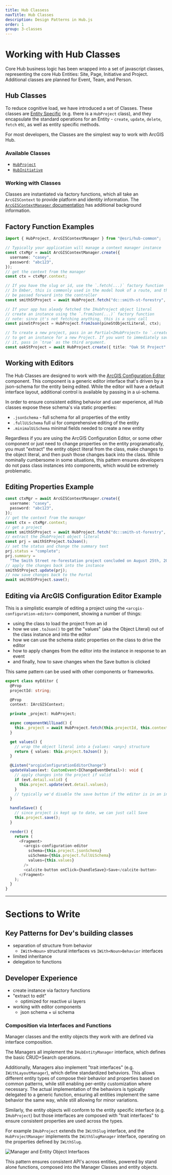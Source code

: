 ```yaml
---
title: Hub Classess
navTitle: Hub Classes
description: Design Patterns in Hub.js
order: 1
group: 3-classes
---
```


# Working with Hub Classes

Core Hub business logic has been wrapped into a set of javascript classes, representing the core Hub Entities: Site, Page, Initiative and Project. Additional classes are planned for Event, Team, and Person.

## Hub Classes

To reduce cognitive load, we have introduced a set of Classes. These classes are [Entity Specific](./hub-entities) (e.g. there is a `HubProject` class), and they encapsulate the standard operations for an Entity - `create`, `update`, `delete`, `fetch` etc, as well as entity specific methods.

For most developers, the Classes are the simplest way to work with ArcGIS Hub.

### Available Classes

- [`HubProject`](/hub.js/api/common/HubProject)
- [`HubInitiative`](/hub.js/api/common/HubInitiative)

### Working with Classes

Classes are instantiated via factory functions, which all take an `ArcGISContext` to provide platform and identity information. The [`ArcGISContextManager` documentation](./context.html) has additional background information.

## Factory Function Examples

```ts
import { HubProject, ArcGISContextManager } from "@esri/hub-common";

// Typically your application will manage a context manager instance
const ctxMgr = await ArcGISContextManager.create({
  username: "casey",
  password: "abc123",
});
// get the context from the manager
const ctx = ctxMgr.context;

// If you have the slug or id, use the `.fetch(...)` factory function
// In Ember, this is commonly used in the model hook of a route, and the instance can
// be passed forward into the controller
const smithStProject = await HubProject.fetch("dc::smith-st-forestry", ctx);

// If your app has aleady fetched the IHubProject object literal
// create an instance using the `.fromJson(...)` factory function
// note: since it's not fetching anything, this is a sync call
const pineStProject = HubProject.fromJson(pineStObjectLiteral, ctx);

// To create a new project, pass in an Partial<IHubProject> to `.create(..)`
// to get an instance for a new Project. If you want to immediately save the
// it, pass in `true` as the third argument.
const oakStProject = await HubProject.create({ title: "Oak St Project" }, ctx);
```

## Working with Editors

The Hub Classes are designed to work with the [ArcGIS Configuration Editor](https://esri.github.io/hub-components/?path=/docs/components-configuration-editor-arcgis-configuration-editor--form-rendering) component. This component is a generic editor interface that's driven by a json-schema for the entity being edited. While the editor will have a default interface layout, additional control is available by passing in a ui-schema.

In order to ensure consistent editing behavior and user experience, all Hub classes expose these schema's via static properties:

- `.jsonSchema` - full schema for all properties of the entity
- `.fullUiSchema` full ui for comprehensive editing of the entity
- `.minimalUiSchema` minimal fields needed to create a new entity

Regardless if you are using the ArcGIS Configuration Editor, or some other component or just need to change properties on the entity programatically, you must "extract" the entity object literal from the class, make changes to the object literal, and then push those changes back into the class. While nominally cumbersome in some situations, this pattern ensures developers do not pass class instances into components, which would be extremely problematic.

## Editing Properties Example

```ts
const ctxMgr = await ArcGISContextManager.create({
  username: "casey",
  password: "abc123",
});
// get the context from the manager
const ctx = ctxMgr.context;
// get a project
const smithStProject = await HubProject.fetch("dc::smith-st-forestry", ctx);
// extract the IHubProject object literal
const prj = smithStProject.toJson();
// set the status and change the summary text
prj.status = "complete";
prj.summary =
  "The Smith Street re-forestation project concluded on August 25th, 2022";
// apply the changes back into the instance
smithStProject.update(prj);
// now save changes back to the Portal
await smithStProject.save();
```

## Editing via ArcGIS Configuration Editor Example

This is a simplistic example of editing a project using the `<arcgis-configuration-editor>` component, showing a number of things:

- using the class to load the project from an id
- how we use `.toJson()` to get the "values" (aka the Object Literal) out of the class instance and into the editor
- how we can use the schema static properties on the class to drive the editor
- how to apply changes from the editor into the instance in response to an event
- and finally, how to save changes when the Save button is clicked

This same pattern can be used with other components or frameworks.

```ts
export class myEditor {
  @Prop
  projectId: string;

  @Prop
  context: IArcGISContext;

  private _project: HubProject;

  async componentWillLoad() {
    this._project = await HubProject.fetch(this.projectId, this.context);
  }

  get values() {
    // wrap the object literal into a {values: <any>} structure
    return { values: this.project.toJson() };
  }

  @Listen("arcgisConfigurationEditorChange")
  updateValues(evt: CustomEvent<IChangeEventDetail>): void {
    // apply changes into the project if valid
    if (evt.detail.valid) {
      this.project.update(evt.detail.values);
    }
    // typically we'd disable the save button if the editor is in an invalid state
  }

  handleSave() {
    // since project is kept up to date, we can just call Save
    this.project.save();
  }

  render() {
    return (
      <Fragment>
        <arcgis-configuration-editor
          schema={this.project.jsonSchema}
          uiSchema={this.project.fullUiSchema}
          values={this.values}
        />
        <calcite-button onClick={handleSave}>Save</calcite-button>
      </Fragment>
    );
  }
}
```

---

# Sections to Write

## Key Patterns for Dev's building classes

- separation of structure from behavior
  - `IWith<Noun>` structural interfaces vs `IWith<Noun>Behavior` interfaces
- limited inheritance
- delegation to functions

## Developer Experience

- create instance via factory functions
- "extract to edit"
  - optimized for reactive ui layers
- working with editor components
  - json schema + ui schema

### Composition via Interfaces and Functions

Manager classes and the entity objects they work with are defined via interface composition.

The Managers all implement the `IHubEntityManager` interface, which defines the basic CRUD+Search operations.

Additionally, Managers also implement "trait interfaces" (e.g. `IWithLayoutManager`), which define standardized behaviors. This allows different entity types of compose their behavior and properties based on common patterns, while still enabling per-entity customization where necessary. The actual implementation of the behaviors is typically delegated to a generic function, ensuring all entities implement the same behavior the same way, while still allowing for minor variations.

Similarly, the entity objects will conform to the entity specific interface (e.g. `IHubProject`) but those interfaces are composed with "trait interfaces" to ensure consistent properties are used across the types.

For example `IHubProject` extends the `IWithSlug` interface, and the `HubProjectManager` implements the `IWithSlugManager` interface, operating on the properties defined by `IWithSlug`.

![Manager and Entity Object Interfaces](/hub.js/img/interface-hiearchy.png)

This pattern ensures consistent API's across entities, powered by stand alone functions, composed into the Manager Classes and entity objects.
